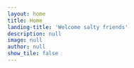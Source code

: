 ```yaml
---
layout: home
title: Home
landing-title: 'Welcome salty friends'
description: null
image: null
author: null
show_tile: false
---
```



